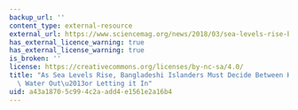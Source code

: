 ```yaml
---
backup_url: ''
content_type: external-resource
external_url: https://www.sciencemag.org/news/2018/03/sea-levels-rise-bangladeshi-islanders-must-decide-between-keeping-water-out-or-letting
has_external_licence_warning: true
has_external_license_warning: true
is_broken: ''
license: https://creativecommons.org/licenses/by-nc-sa/4.0/
title: "As Sea Levels Rise, Bangladeshi Islanders Must Decide Between Keeping the\
  \ Water Out\u2013or Letting it In"
uid: a43a1870-5c99-4c2a-add4-e1561e2a16b4
---
```

